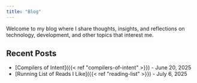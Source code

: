 ```yaml
---
title: "Blog"
---
```


Welcome to my blog where I share thoughts, insights, and reflections on technology, development, and other topics that interest me.

## Recent Posts

- [Compilers of Intent]({{< ref "compilers-of-intent" >}}) - June 20, 2025
- [Running List of Reads I Like]({{< ref "reading-list" >}}) - July 6, 2025